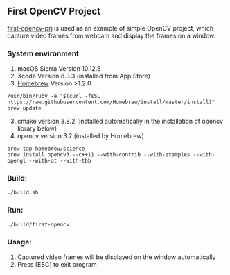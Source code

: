 ## First OpenCV Project

[first-opencv-prj](https://github.com/toby-liu-os/first-opencv-prj) is used as an example of simple OpenCV project, which capture video frames from webcam and display the frames on a window.

### System environment

1. macOS Sierra Version 10.12.5
2. Xcode Version 8.3.3 (installed from App Store)
3. [Homebrew](https://brew.sh/) Version >1.2.0
```
/usr/bin/ruby -e "$(curl -fsSL https://raw.githubusercontent.com/Homebrew/install/master/install)"
brew update
```
3. cmake version 3.8.2 (installed automatically in the installation of opencv library below) 
4. opencv version 3.2 (installed by Homebrew)
```
brew tap homebrew/science
brew install opencv3 --c++11 --with-contrib --with-examples --with-opengl --with-qt --with-tbb
```

### Build:
```
./build.sh
```

### Run:
```
./build/first-opencv
```

### Usage:
1. Captured video frames will be displayed on the window automatically
2. Press [ESC] to exit program
